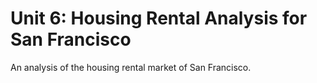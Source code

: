 # Unit 6: Housing Rental Analysis for San Francisco

An analysis of the housing rental market of San Francisco.